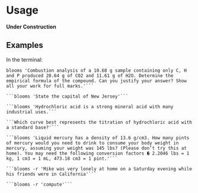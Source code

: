# Usage
<b>Under Construction</b>
## Examples
In the terminal:
```[bash]
blooms 'Combustion analysis of a 10.68 g sample containing only C, H and P produced 20.64 g of CO2 and 11.61 g of H2O. Determine the empirical formula of the compound. Can you justify your answer? Show all your work for full marks.'```

```blooms 'State the capital of New Jersey'```

```blooms 'Hydrochloric acid is a strong mineral acid with many industrial uses.```

```Which curve best represents the titration of hydrochloric acid with a standard base?'```

```blooms 'Liquid mercury has a density of 13.6 g/cm3. How many pints of mercury would you need to drink to consume your body weight in mercury, assuming your weight was 145 lbs? (Please don’t try this at home). You may need the following conversion factors � 2.2046 lbs = 1 kg, 1 cm3 = 1 mL, 473.18 cm3 = 1 pint.'```

```blooms -r 'Mike was very lonely at home on a Saturday evening while his friends were in California'```

```blooms -r 'compute'```
